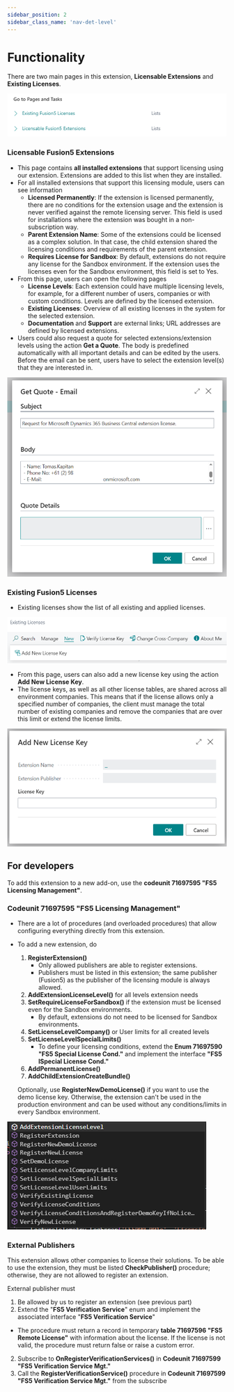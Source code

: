 ```yaml
---
sidebar_position: 2
sidebar_class_name: 'nav-det-level'
---
```


# Functionality

There are two main pages in this extension, **Licensable Extensions** and **Existing Licenses**.

![image.png](./img/Pages-Overview.png)

### Licensable Fusion5 Extensions

- This page contains **all installed extensions** that support licensing using our extension. Extensions are added to this list when they are installed.
- For all installed extensions that support this licensing module, users can see information
  - **Licensed Permanently**: If the extension is licensed permanently, there are no conditions for the extension usage and the extension is never verified against the remote licensing server. This field is used for installations where the extension was bought in a non-subscription way.
  - **Parent Extension Name**: Some of the extensions could be licensed as a complex solution. In that case, the child extension shared the licensing conditions and requirements of the parent extension.
  - **Requires License for Sandbox**: By default, extensions do not require any license for the Sandbox environment. If the extension uses the licenses even for the Sandbox environment, this field is set to Yes.
- From this page, users can open the following pages
  - **License Levels**: Each extension could have multiple licensing levels, for example, for a different number of users, companies or with custom conditions. Levels are defined by the licensed extension.
  - **Existing Licenses**: Overview of all existing licenses in the system for the selected extension.
  - **Documentation** and **Support** are external links; URL addresses are defined by licensed extensions.
- Users could also request a quote for selected extensions/extension levels using the action **Get a Quote**. The body is predefined automatically with all important details and can be edited by the users. Before the email can be sent, users have to select the extension level(s) that they are interested in.

![image.png](./img/Get-A-Quote.png)

### Existing Fusion5 Licenses

- Existing licenses show the list of all existing and applied licenses. 

![image.png](./img/Existing-Licenses.png)

- From this page, users can also add a new license key using the action **Add New License Key**. 
- The license keys, as well as all other license tables, are shared across all environment companies. This means that if the license allows only a specified number of companies, the client must manage the total number of existing companies and remove the companies that are over this limit or extend the license limits.

![image.png](./img/Add-New-License_Key.png)

## For developers

To add this extension to a new add-on, use the **codeunit 71697595 "FS5 Licensing Management"**.

### Codeunit 71697595 "FS5 Licensing Management"

- There are a lot of procedures (and overloaded procedures) that allow configuring everything directly from this extension.
- To add a new extension, do
  1) **RegisterExtension()**
     - Only allowed publishers are able to register extensions.
     - Publishers must be listed in this extension; the same publisher (Fusion5) as the publisher of the licensing module is always allowed.
  1) **AddExtensionLicenseLevel()** for all levels extension needs
  1) **SetRequireLicenseForSandbox()** if the extension must be licensed even for the Sandbox environments. 
     - By default, extensions do not need to be licensed for Sandbox environments.
  1) **SetLicenseLevelCompany()** or User limits for all created levels
  1) **SetLicenseLevelSpecialLimits()**
     - To define your licensing conditions, extend the **Enum 71697590 "FS5 Special License Cond."** and implement the interface **"FS5 ISpecial License Cond."**
  1) **AddPermanentLicense()**
  1) **AddChildExtensionCreateBundle()**

  Optionally, use **RegisterNewDemoLicense()** if you want to use the demo license key. Otherwise, the extension can't be used in the production environment and can be used without any conditions/limits in every Sandbox environment.

![image.png](./img/Available-Procedures.png)

### External Publishers

This extension allows other companies to license their solutions. To be able to use the extension, they must be listed **CheckPublisher()** procedure; otherwise, they are not allowed to register an extension.

External publisher must
1) Be allowed by us to register an extension (see previous part)
1) Extend the "**FS5 Verification Service**" enum and implement the associated interface "**FS5 Verification Service**"
  - The procedure must return a record in temporary **table 71697596 "FS5 Remote License"** with information about the license. If the license is not valid, the procedure must return false or raise a custom error.
2) Subscribe to **OnRegisterVerificationServices()** in **Codeunit 71697599 "FS5 Verification Service Mgt."**
3) Call the **RegisterVerificationService()** procedure in **Codeunit 71697599 "FS5 Verification Service Mgt."** from the subscribe